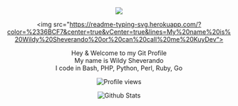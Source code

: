 <div id="stats" align="center">

<img src="https://readme-typing-svg.herokuapp.com/?color=%2336BCF7&center=true&vCenter=true&lines=Hello,%20Welcome%20in%20my%20Git%20Profile">

<img src="https://readme-typing-svg.herokuapp.com/?color=%2336BCF7&center=true&vCenter=true&lines=My%20name%20is%20Wildy%20Sheverando%20or%20can%20call%20me%20KuyDev“>
  
Hey & Welcome to my Git Profile<br>
My name is Wildy Sheverando<br>
I code in Bash, PHP, Python, Perl, Ruby, Go<br>

![Profile views](https://visitor-badge.glitch.me/badge?page_id=kuydev)
  
![Github Stats](https://github-readme-stats.vercel.app/api?username=kuydev&theme=blue-green&show_icons=true)

</div>
